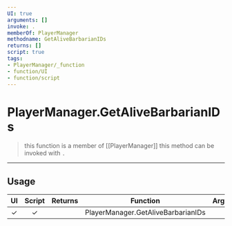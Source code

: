 ```yaml
---
UI: true
arguments: []
invoke: .
memberOf: PlayerManager
methodname: GetAliveBarbarianIDs
returns: []
script: true
tags:
- PlayerManager/_function
- function/UI
- function/script
---
```

# PlayerManager.GetAliveBarbarianIDs
> this function is a member of [[PlayerManager]]
> this method can be invoked with `.`
-----
## Usage
|  UI | Script | Returns | Function | Arguments |
|:---:|:------:|-------:|:--------:|:---------|
|✓|✓||PlayerManager.GetAliveBarbarianIDs||
